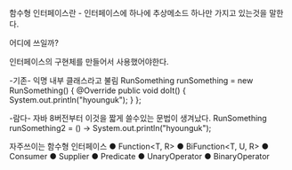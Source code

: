 함수형 인터페이스란 - 인터페이스에 하나에 추상메소드 하나만 가지고 있는것을 말한다.

어디에 쓰일까?

인터페이스의 구현체를 만들어서 사용했어야한다.

-기존-
    익명 내부 클래스라고 불림
        RunSomething runSomething = new RunSomething() {
            @Override
            public void doIt() {
                System.out.println("hyounguk");
            }
        };
        
-람다-
    자바 8버전부터 이것을 짧게 쓸수있는 문법이 생겨났다.
        RunSomething runSomething2 = () -> System.out.println("hyounguk");


자주쓰이는 함수형 인터페이스
● Function<T, R>
● BiFunction<T, U, R>
● Consumer<T>
● Supplier<T>
● Predicate<T>
● UnaryOperator<T>
● BinaryOperator<T>

